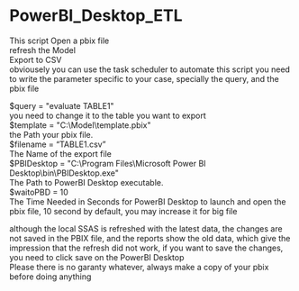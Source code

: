 # PowerBI_Desktop_ETL
This script Open a pbix file  
refresh the Model  
Export to CSV  
obviousely you can use the task scheduler to automate this script
you need to write the parameter specific to your case, specially the query, and the pbix file


$query = "evaluate TABLE1"  
   you need to change it to the table you want to export  
$template = "C:\Model\template.pbix"     
the Path your pbix file.   
$filename = “TABLE1.csv”    
The Name of the export file  
$PBIDesktop = "C:\Program Files\Microsoft Power BI Desktop\bin\PBIDesktop.exe"    
The Path to PowerBI Desktop executable.   
$waitoPBD  = 10                                                                            
The Time Needed in Seconds for PowerBI Desktop to                                                                                           launch and open the pbix file, 10 second by                                                                                                 default, you may increase it for big file  

although the local SSAS is refreshed with the latest data, the changes are not saved in the PBIX file, and the reports show the old data, which give the impression that the refresh did not work, if you want to save the changes, you need to click save on the PowerBI Desktop  
Please there is no garanty whatever, always make a copy of your pbix before doing anything  
